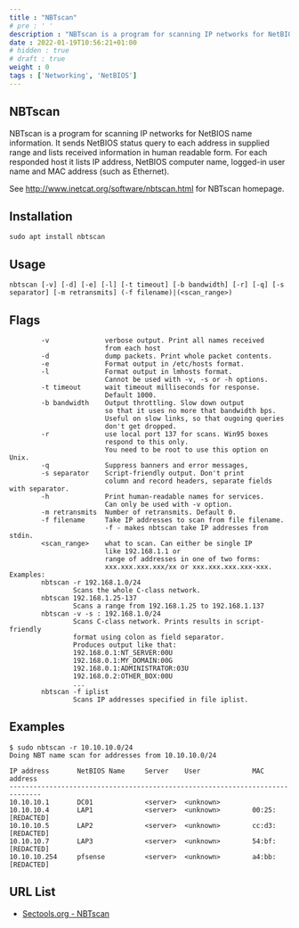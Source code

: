 ```yaml
---
title : "NBTscan"
# pre : ' '
description : "NBTscan is a program for scanning IP networks for NetBIOS name information."
date : 2022-01-19T10:56:21+01:00
# hidden : true
# draft : true
weight : 0
tags : ['Networking', 'NetBIOS']
---
```


## NBTscan

NBTscan is a program for scanning IP networks for NetBIOS name information. It sends NetBIOS status query to each address in supplied range and lists received information in human readable form. For each responded host it lists IP address, NetBIOS computer name, logged-in user name and MAC address (such as Ethernet).

See <http://www.inetcat.org/software/nbtscan.html> for NBTscan homepage.

## Installation

```plain
sudo apt install nbtscan
```

## Usage

```plain
nbtscan [-v] [-d] [-e] [-l] [-t timeout] [-b bandwidth] [-r] [-q] [-s separator] [-m retransmits] (-f filename)|(<scan_range>) 
```

## Flags

```plain
        -v              verbose output. Print all names received
                        from each host
        -d              dump packets. Print whole packet contents.
        -e              Format output in /etc/hosts format.
        -l              Format output in lmhosts format.
                        Cannot be used with -v, -s or -h options.
        -t timeout      wait timeout milliseconds for response.
                        Default 1000.
        -b bandwidth    Output throttling. Slow down output
                        so that it uses no more that bandwidth bps.
                        Useful on slow links, so that ougoing queries
                        don't get dropped.
        -r              use local port 137 for scans. Win95 boxes
                        respond to this only.
                        You need to be root to use this option on Unix.
        -q              Suppress banners and error messages,
        -s separator    Script-friendly output. Don't print
                        column and record headers, separate fields with separator.
        -h              Print human-readable names for services.
                        Can only be used with -v option.
        -m retransmits  Number of retransmits. Default 0.
        -f filename     Take IP addresses to scan from file filename.
                        -f - makes nbtscan take IP addresses from stdin.
        <scan_range>    what to scan. Can either be single IP
                        like 192.168.1.1 or
                        range of addresses in one of two forms: 
                        xxx.xxx.xxx.xxx/xx or xxx.xxx.xxx.xxx-xxx.
Examples:
        nbtscan -r 192.168.1.0/24
                Scans the whole C-class network.
        nbtscan 192.168.1.25-137
                Scans a range from 192.168.1.25 to 192.168.1.137
        nbtscan -v -s : 192.168.1.0/24
                Scans C-class network. Prints results in script-friendly
                format using colon as field separator.
                Produces output like that:
                192.168.0.1:NT_SERVER:00U
                192.168.0.1:MY_DOMAIN:00G
                192.168.0.1:ADMINISTRATOR:03U
                192.168.0.2:OTHER_BOX:00U
                ...
        nbtscan -f iplist
                Scans IP addresses specified in file iplist.
```

## Examples

```plain
$ sudo nbtscan -r 10.10.10.0/24
Doing NBT name scan for addresses from 10.10.10.0/24

IP address       NetBIOS Name     Server    User             MAC address      
------------------------------------------------------------------------------
10.10.10.1       DC01             <server>  <unknown>        
10.10.10.4       LAP1             <server>  <unknown>        00:25:[REDACTED]
10.10.10.5       LAP2             <server>  <unknown>        cc:d3:[REDACTED]
10.10.10.7       LAP3             <server>  <unknown>        54:bf:[REDACTED]
10.10.10.254     pfsense          <server>  <unknown>        a4:bb:[REDACTED]
```

## URL List

* [Sectools.org - NBTscan](https://sectools.org/tool/nbtscan/)
